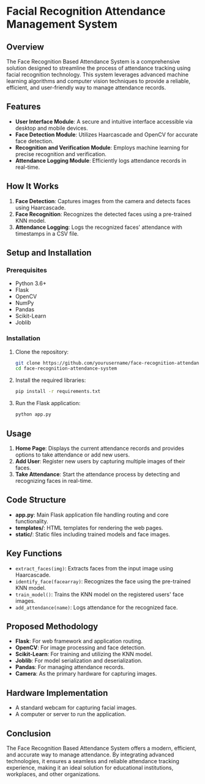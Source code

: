 # Facial Recognition Attendance Management System

## Overview
The Face Recognition Based Attendance System is a comprehensive solution designed to streamline the process of attendance tracking using facial recognition technology. This system leverages advanced machine learning algorithms and computer vision techniques to provide a reliable, efficient, and user-friendly way to manage attendance records.

## Features
- **User Interface Module**: A secure and intuitive interface accessible via desktop and mobile devices.
- **Face Detection Module**: Utilizes Haarcascade and OpenCV for accurate face detection.
- **Recognition and Verification Module**: Employs machine learning for precise recognition and verification.
- **Attendance Logging Module**: Efficiently logs attendance records in real-time.

## How It Works
1. **Face Detection**: Captures images from the camera and detects faces using Haarcascade.
2. **Face Recognition**: Recognizes the detected faces using a pre-trained KNN model.
3. **Attendance Logging**: Logs the recognized faces' attendance with timestamps in a CSV file.

## Setup and Installation

### Prerequisites
- Python 3.6+
- Flask
- OpenCV
- NumPy
- Pandas
- Scikit-Learn
- Joblib

### Installation
1. Clone the repository:
    ```bash
    git clone https://github.com/yourusername/face-recognition-attendance-system.git
    cd face-recognition-attendance-system
    ```

2. Install the required libraries:
    ```bash
    pip install -r requirements.txt
    ```

3. Run the Flask application:
    ```bash
    python app.py
    ```

## Usage
1. **Home Page**: Displays the current attendance records and provides options to take attendance or add new users.
2. **Add User**: Register new users by capturing multiple images of their faces.
3. **Take Attendance**: Start the attendance process by detecting and recognizing faces in real-time.

## Code Structure
- **app.py**: Main Flask application file handling routing and core functionality.
- **templates/**: HTML templates for rendering the web pages.
- **static/**: Static files including trained models and face images.

## Key Functions
- `extract_faces(img)`: Extracts faces from the input image using Haarcascade.
- `identify_face(facearray)`: Recognizes the face using the pre-trained KNN model.
- `train_model()`: Trains the KNN model on the registered users' face images.
- `add_attendance(name)`: Logs attendance for the recognized face.

## Proposed Methodology
- **Flask**: For web framework and application routing.
- **OpenCV**: For image processing and face detection.
- **Scikit-Learn**: For training and utilizing the KNN model.
- **Joblib**: For model serialization and deserialization.
- **Pandas**: For managing attendance records.
- **Camera**: As the primary hardware for capturing images.

## Hardware Implementation
- A standard webcam for capturing facial images.
- A computer or server to run the application.

## Conclusion
The Face Recognition Based Attendance System offers a modern, efficient, and accurate way to manage attendance. By integrating advanced technologies, it ensures a seamless and reliable attendance tracking experience, making it an ideal solution for educational institutions, workplaces, and other organizations.
